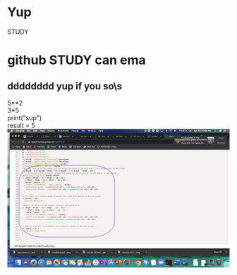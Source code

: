 # Yup
STUDY
# github STUDY can ema
## dddddddd yup if you so\s
5**2  
3*5  
print("sup")  
result = 5  
![dan digdy dan](https://github.com/PheromG/Yup/blob/master/Screen%20Shot%202020-05-16%20at%2010.10.06%20PM.png)  

